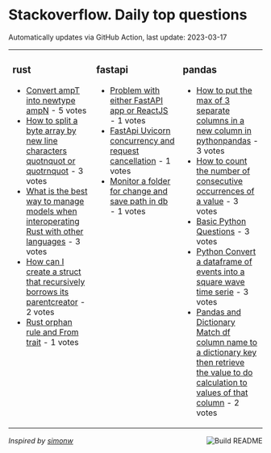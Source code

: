# Stackoverflow. Daily top questions 

Automatically updates via GitHub Action, last update: <!-- date starts -->2023-03-17<!-- date ends -->


<table><tr><td valign="top" width="33%">

### rust
<!-- rust starts -->
* [Convert ampT into newtype ampN](https://stackoverflow.com/questions/75761547/convert-t-into-newtype-n) - 5 votes
* [How to split a byte array by new line characters quotnquot or quotrnquot](https://stackoverflow.com/questions/75751310/how-to-split-a-byte-array-by-new-line-characters-n-or-r-n) - 3 votes
* [What is the best way to manage models when interoperating Rust with other languages](https://stackoverflow.com/questions/75771462/what-is-the-best-way-to-manage-models-when-interoperating-rust-with-other-langua) - 3 votes
* [How can I create a struct that recursively borrows its parentcreator](https://stackoverflow.com/questions/75751455/how-can-i-create-a-struct-that-recursively-borrows-its-parent-creator) - 2 votes
* [Rust orphan rule and From trait](https://stackoverflow.com/questions/75765502/rust-orphan-rule-and-from-trait) - 1 votes
<!-- rust ends -->
</td><td valign="top" width="34%">


### fastapi
<!-- fastapi starts -->
* [Problem with either FastAPI app or ReactJS](https://stackoverflow.com/questions/75769276/problem-with-either-fastapi-app-or-reactjs) - 1 votes
* [FastApi Uvicorn concurrency and request cancellation](https://stackoverflow.com/questions/75764815/fastapi-uvicorn-concurrency-and-request-cancellation) - 1 votes
* [Monitor a folder for change and save path in db](https://stackoverflow.com/questions/75751750/monitor-a-folder-for-change-and-save-path-in-db) - 1 votes
<!-- fastapi ends -->
</td><td valign="top" width="34%">


### pandas
<!-- pandas starts -->
* [How to put the max of 3 separate columns in a new column in pythonpandas](https://stackoverflow.com/questions/75754219/how-to-put-the-max-of-3-separate-columns-in-a-new-column-in-python-pandas) - 3 votes
* [How to count the number of consecutive occurrences of a value](https://stackoverflow.com/questions/75751977/how-to-count-the-number-of-consecutive-occurrences-of-a-value) - 3 votes
* [Basic Python Questions](https://stackoverflow.com/questions/75753527/basic-python-questions) - 3 votes
* [Python  Convert a dataframe of events into a square wave time serie](https://stackoverflow.com/questions/75759568/python-convert-a-dataframe-of-events-into-a-square-wave-time-serie) - 3 votes
* [Pandas and Dictionary  Match df column name to a dictionary key then retrieve the value to do calculation to values of that column](https://stackoverflow.com/questions/75759415/pandas-and-dictionary-match-df-column-name-to-a-dictionary-key-then-retrieve) - 2 votes
<!-- pandas ends -->
</td></tr></table>

<a href="https://github.com/hp0404/hp0404/actions"><img src="https://github.com/hp0404/hp0404/workflows/Build%20README/badge.svg" align="right" alt="Build README"></a> <p>*Inspired by  [simonw](https://github.com/simonw/simonw)*</p>
